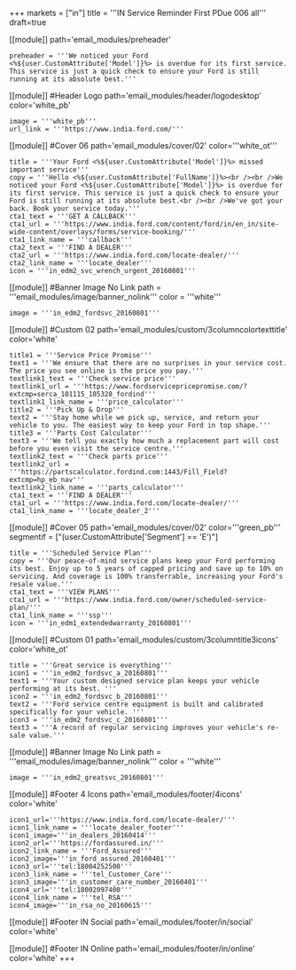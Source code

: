 +++
markets = ["in"]
title = '''IN Service Reminder First PDue 006 all'''
draft=true

[[module]]
path='email_modules/preheader'


	preheader = '''We noticed your Ford <%${user.CustomAttribute['Model']}%> is overdue for its first service. This service is just a quick check to ensure your Ford is still running at its absolute best.'''
 
[[module]] #Header Logo
path='email_modules/header/logodesktop'
color='white_pb'

	image = '''white_pb'''
	url_link = '''https://www.india.ford.com/'''

[[module]] #Cover 06
path='email_modules/cover/02'
color='''white_ot'''

	title = '''Your Ford <%${user.CustomAttribute['Model']}%> missed important service'''
	copy = '''Hello <%${user.CustomAttribute['FullName']}%><br /><br />We noticed your Ford <%${user.CustomAttribute['Model']}%> is overdue for its first service. This service is just a quick check to ensure your Ford is still running at its absolute best.<br /><br />We've got your back. Book your service today.'''
	cta1_text = '''GET A CALLBACK'''
	cta1_url = '''https://www.india.ford.com/content/ford/in/en_in/site-wide-content/overlays/forms/service-booking/'''
	cta1_link_name = '''callback'''
	cta2_text = '''FIND A DEALER'''
	cta2_url = '''https://www.india.ford.com/locate-dealer/'''
	cta2_link_name = '''locate_dealer'''
	icon = '''in_edm2_svc_wrench_urgent_20160801'''

[[module]] #Banner Image No Link
path = '''email_modules/image/banner_nolink'''
color = '''white'''

	image = '''in_edm2_fordsvc_20160801'''

[[module]] #Custom 02
path='email_modules/custom/3columncolortexttitle'
color='white'

	title1 = '''Service Price Promise'''
	text1 = '''We ensure that there are no surprises in your service cost. The price you see online is the price you pay.'''
	textlink1_text = '''Check service price'''
	textlink1_url = '''https://www.fordservicepricepromise.com/?extcmp=serca_101115_105328_fordind'''
	textlink1_link_name = '''price_calculator'''
	title2 = '''Pick Up & Drop'''
	text2 = '''Stay home while we pick up, service, and return your vehicle to you. The easiest way to keep your Ford in top shape.'''
	title3 = '''Parts Cost Calculator'''
	text3 = '''We tell you exactly how much a replacement part will cost before you even visit the service centre.'''
	textlink2_text = '''Check parts price'''
	textlink2_url = '''https://partscalculator.fordind.com:1443/Fill_Field?extcmp=hp_eb_nav'''
	textlink2_link_name = '''parts_calculator'''
	cta1_text = '''FIND A DEALER'''
	cta1_url = '''https://www.india.ford.com/locate-dealer/'''
	cta1_link_name = '''locate_dealer_2'''

[[module]] #Cover 05
path='email_modules/cover/02'
color='''green_pb'''
segmentif = ["(user.CustomAttribute['Segment'] == 'E')"]

	title = '''Scheduled Service Plan'''
	copy = '''Our peace-of-mind service plans keep your Ford performing its best. Enjoy up to 5 years of capped pricing and save up to 10% on servicing. And coverage is 100% transferrable, increasing your Ford's resale value.'''
	cta1_text = '''VIEW PLANS'''
	cta1_url = '''https://www.india.ford.com/owner/scheduled-service-plan/'''
	cta1_link_name = '''ssp'''
	icon = '''in_edm1_extendedwarranty_20160801'''

[[module]] #Custom 01
path='email_modules/custom/3columntitle3icons'
color='white_ot'

	title = '''Great service is everything'''
	icon1 = '''in_edm2_fordsvc_a_20160801'''
	text1 = '''Your custom designed service plan keeps your vehicle performing at its best. '''
	icon2 = '''in_edm2_fordsvc_b_20160801'''
	text2 = '''Ford service centre equipment is built and calibrated specifically for your vehicle. '''
	icon3 = '''in_edm2_fordsvc_c_20160801'''
	text3 = '''A record of regular servicing improves your vehicle's re-sale value.'''

[[module]] #Banner Image No Link
path = '''email_modules/image/banner_nolink'''
color = '''white'''

	image = '''in_edm2_greatsvc_20160801'''

[[module]] #Footer 4 Icons
path='email_modules/footer/4icons'
color='white'

	icon1_url='''https://www.india.ford.com/locate-dealer/'''
	icon1_link_name = '''locate_dealer_footer'''
	icon1_image='''in_dealers_20160414'''
	icon2_url='''https://fordassured.in/'''
	icon2_link_name = '''Ford_Assured'''
	icon2_image='''in_ford_assured_20160401'''
	icon3_url='''tel:18004252500'''
	icon3_link_name = '''tel_Customer_Care'''
	icon3_image='''in_customer_care_number_20160401'''
	icon4_url='''tel:18002097400'''
	icon4_link_name = '''tel_RSA'''
	icon4_image='''in_rsa_no_20160615'''

[[module]] #Footer IN Social
path='email_modules/footer/in/social'
color='white'

[[module]] #Footer IN Online
path='email_modules/footer/in/online'
color='white'
+++
